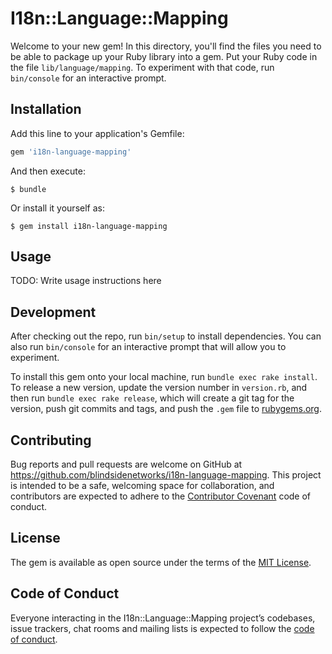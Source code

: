 # I18n::Language::Mapping

Welcome to your new gem! In this directory, you'll find the files you need to be able to package up your Ruby library into a gem. Put your Ruby code in the file `lib/language/mapping`. To experiment with that code, run `bin/console` for an interactive prompt.

## Installation

Add this line to your application's Gemfile:

```ruby
gem 'i18n-language-mapping'
```

And then execute:

    $ bundle

Or install it yourself as:

    $ gem install i18n-language-mapping

## Usage

TODO: Write usage instructions here

## Development

After checking out the repo, run `bin/setup` to install dependencies. You can also run `bin/console` for an interactive prompt that will allow you to experiment.

To install this gem onto your local machine, run `bundle exec rake install`. To release a new version, update the version number in `version.rb`, and then run `bundle exec rake release`, which will create a git tag for the version, push git commits and tags, and push the `.gem` file to [rubygems.org](https://rubygems.org).

## Contributing

Bug reports and pull requests are welcome on GitHub at https://github.com/blindsidenetworks/i18n-language-mapping. This project is intended to be a safe, welcoming space for collaboration, and contributors are expected to adhere to the [Contributor Covenant](http://contributor-covenant.org) code of conduct.

## License

The gem is available as open source under the terms of the [MIT License](https://opensource.org/licenses/MIT).

## Code of Conduct

Everyone interacting in the I18n::Language::Mapping project’s codebases, issue trackers, chat rooms and mailing lists is expected to follow the [code of conduct](https://github.com/blindsidenetworks/i18n-language-mapping/blob/master/CODE_OF_CONDUCT.md).
